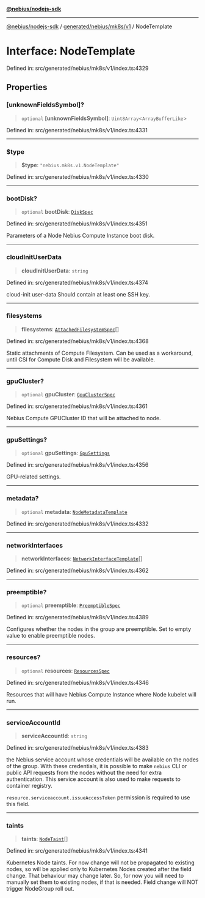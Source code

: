 [**@nebius/nodejs-sdk**](../../../../../README.md)

---

[@nebius/nodejs-sdk](../../../../../README.md) / [generated/nebius/mk8s/v1](../README.md) / NodeTemplate

# Interface: NodeTemplate

Defined in: src/generated/nebius/mk8s/v1/index.ts:4329

## Properties

### \[unknownFieldsSymbol\]?

> `optional` **\[unknownFieldsSymbol\]**: `Uint8Array`\<`ArrayBufferLike`\>

Defined in: src/generated/nebius/mk8s/v1/index.ts:4331

---

### $type

> **$type**: `"nebius.mk8s.v1.NodeTemplate"`

Defined in: src/generated/nebius/mk8s/v1/index.ts:4330

---

### bootDisk?

> `optional` **bootDisk**: [`DiskSpec`](DiskSpec.md)

Defined in: src/generated/nebius/mk8s/v1/index.ts:4351

Parameters of a Node Nebius Compute Instance boot disk.

---

### cloudInitUserData

> **cloudInitUserData**: `string`

Defined in: src/generated/nebius/mk8s/v1/index.ts:4374

cloud-init user-data
Should contain at least one SSH key.

---

### filesystems

> **filesystems**: [`AttachedFilesystemSpec`](AttachedFilesystemSpec.md)[]

Defined in: src/generated/nebius/mk8s/v1/index.ts:4368

Static attachments of Compute Filesystem.
Can be used as a workaround, until CSI for Compute Disk and Filesystem will be available.

---

### gpuCluster?

> `optional` **gpuCluster**: [`GpuClusterSpec`](GpuClusterSpec.md)

Defined in: src/generated/nebius/mk8s/v1/index.ts:4361

Nebius Compute GPUCluster ID that will be attached to node.

---

### gpuSettings?

> `optional` **gpuSettings**: [`GpuSettings`](GpuSettings.md)

Defined in: src/generated/nebius/mk8s/v1/index.ts:4356

GPU-related settings.

---

### metadata?

> `optional` **metadata**: [`NodeMetadataTemplate`](NodeMetadataTemplate.md)

Defined in: src/generated/nebius/mk8s/v1/index.ts:4332

---

### networkInterfaces

> **networkInterfaces**: [`NetworkInterfaceTemplate`](NetworkInterfaceTemplate.md)[]

Defined in: src/generated/nebius/mk8s/v1/index.ts:4362

---

### preemptible?

> `optional` **preemptible**: [`PreemptibleSpec`](PreemptibleSpec.md)

Defined in: src/generated/nebius/mk8s/v1/index.ts:4389

Configures whether the nodes in the group are preemptible.
Set to empty value to enable preemptible nodes.

---

### resources?

> `optional` **resources**: [`ResourcesSpec`](ResourcesSpec.md)

Defined in: src/generated/nebius/mk8s/v1/index.ts:4346

Resources that will have Nebius Compute Instance where Node kubelet will run.

---

### serviceAccountId

> **serviceAccountId**: `string`

Defined in: src/generated/nebius/mk8s/v1/index.ts:4383

the Nebius service account whose credentials will be available on the nodes of the group.
With these credentials, it is possible to make `nebius` CLI or public API requests from the nodes without the need for extra authentication.
This service account is also used to make requests to container registry.

`resource.serviceaccount.issueAccessToken` permission is required to use this field.

---

### taints

> **taints**: [`NodeTaint`](NodeTaint.md)[]

Defined in: src/generated/nebius/mk8s/v1/index.ts:4341

Kubernetes Node taints.
For now change will not be propagated to existing nodes, so will be applied only to Kubernetes Nodes created after the field change.
That behaviour may change later.
So, for now you will need to manually set them to existing nodes, if that is needed.
Field change will NOT trigger NodeGroup roll out.
